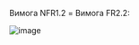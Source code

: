 Вимога NFR1.2 = Вимога FR2.2:

![image](https://github.com/oleksandrblazhko/ai-216-semerenko/assets/101589038/8b7bd96b-f6f4-49ee-a261-b36dcba877ee)
